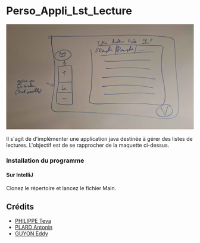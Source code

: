 # Perso_Appli_Lst_Lecture

![Visuel de l'application attendu](README_Assets/screen%20visuel.jpg)

Il s'agit de d'implémenter une application java destinée à gérer des listes de lectures. L'objectif est de se rapprocher de la maquette ci-dessus.

### Installation du programme
#### Sur IntelliJ

Clonez le répertoire et lancez le fichier Main.

## Crédits
- [PHILIPPE Teva](https://github.com/TevaPhilippe05)
- [PLARD Antonin](https://github.com/Ezacuak)
- [GUYON Eddy](https://github.com/synnfall)

